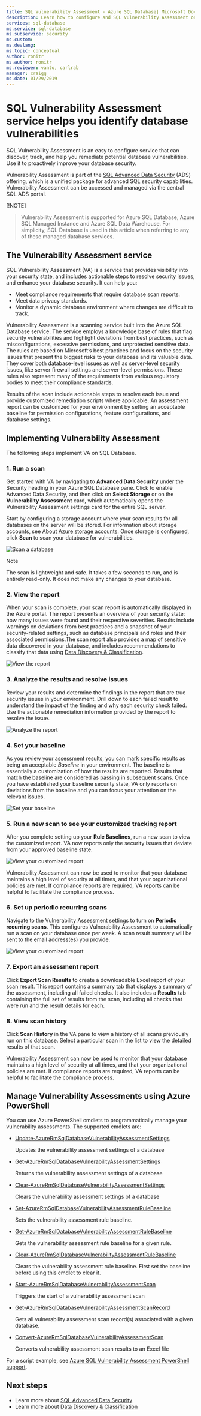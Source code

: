 ```yaml
---
title: SQL Vulnerability Assessment - Azure SQL Database| Microsoft Docs
description: Learn how to configure and SQL Vulnerability Assessment on SQL Database, and interpret the assessment reports.
services: sql-database
ms.service: sql-database
ms.subservice: security
ms.custom: 
ms.devlang: 
ms.topic: conceptual
author: ronitr
ms.author: ronitr
ms.reviewer: vanto, carlrab
manager: craigg
ms.date: 01/29/2019
---
```


# SQL Vulnerability Assessment service helps you identify database vulnerabilities

SQL Vulnerability Assessment is an easy to configure service that can discover, track, and help you remediate potential database vulnerabilities. Use it to proactively improve your database security.

Vulnerability Assessment is part of the [SQL Advanced Data Security](sql-advanced-threat-protection.md) (ADS) offering, which is a unified package for advanced SQL security capabilities. Vulnerability Assessment can be accessed and managed via the central SQL ADS portal.

 [!NOTE]
> Vulnerability Assessment is supported for Azure SQL Database, Azure SQL Managed Instance and Azure SQL Data Warehouse. For simplicity, SQL Database is used in this article when referring to any of these managed database services.

## The Vulnerability Assessment service

SQL Vulnerability Assessment (VA) is a service that provides visibility into your security state, and includes actionable steps to resolve security issues, and enhance your database security. It can help you:  

- Meet compliance requirements that require database scan reports.  
- Meet data privacy standards.  
- Monitor a dynamic database environment where changes are difficult to track.  

Vulnerability Assessment is a scanning service built into the Azure SQL Database service. The service employs a knowledge base of rules that flag security vulnerabilities and highlight deviations from best practices, such as misconfigurations, excessive permissions, and unprotected sensitive data. The rules are based on Microsoft’s best practices and focus on the security issues that present the biggest risks to your database and its valuable data. They cover both database-level issues as well as server-level security issues, like server firewall settings and server-level permissions. These rules also represent many of the requirements from various regulatory bodies to meet their compliance standards.  

Results of the scan include actionable steps to resolve each issue and provide customized remediation scripts where applicable. An assessment report can be customized for your environment by setting an acceptable baseline for permission configurations, feature configurations, and database settings.

## Implementing Vulnerability Assessment

The following steps implement VA on SQL Database.  

### 1. Run a scan  

Get started with VA by navigating to **Advanced Data Security** under the Security heading in your Azure SQL Database pane. Click to enable Advanced Data Security, and then click on **Select Storage** or on the **Vulnerability Assessment** card, which automatically opens the Vulnerability Assessment settings card for the entire SQL server.

Start by configuring a storage account where your scan results for all databases on the server will be stored. For information about storage accounts, see [About Azure storage accounts](../storage/common/storage-create-storage-account.md). Once storage is configured, click **Scan** to scan your database for vulnerabilities.
  
![Scan a database](./media/sql-vulnerability-assessment/pp_va_initialize.png)  

  > [!NOTE]
  > The scan is lightweight and safe. It takes a few seconds to run, and is entirely read-only. It does not make any changes to your database.  

### 2. View the report

When your scan is complete, your scan report is automatically displayed in the Azure portal. The report presents an overview of your security state: how many issues were found and their respective severities. Results include warnings on deviations from best practices and a snapshot of your security-related settings, such as database principals and roles and their associated permissions.The scan report also provides a map of sensitive data discovered in your database, and includes recommendations to classify that data using [Data Discovery & Classification](sql-database-data-discovery-and-classification.md).

![View the report](./media/sql-vulnerability-assessment/pp_main_getstarted.png)  

### 3. Analyze the results and resolve issues

Review your results and determine the findings in the report that are true security issues in your environment. Drill down to each failed result to understand the impact of the finding and why each security check failed. Use the actionable remediation information provided by the report to resolve the issue.  

![Analyze the report](./media/sql-vulnerability-assessment/pp_fail_rule_show_remediation.png)

### 4. Set your baseline

As you review your assessment results, you can mark specific results as being an acceptable *Baseline* in your environment. The baseline is essentially a customization of how the results are reported. Results that match the baseline are considered as passing in subsequent scans. Once you have established your baseline security state, VA only reports on deviations from the baseline and you can focus your attention on the relevant issues.  

![Set your baseline](./media/sql-vulnerability-assessment/pp_fail_rule_show_baseline.png)  

### 5. Run a new scan to see your customized tracking report

After you complete setting up your **Rule Baselines**, run a new scan to view the customized report. VA now reports only the security issues that deviate from your approved baseline state.

![View your customized report](./media/sql-vulnerability-assessment/pp_pass_main_with_baselines.png)  

Vulnerability Assessment can now be used to monitor that your database maintains a high level of security at all times, and that your organizational policies are met. If compliance reports are required, VA reports can be helpful to facilitate the compliance process.  

### 6. Set up periodic recurring scans

Navigate to the Vulnerability Assessment settings to turn on **Periodic recurring scans**. This configures Vulnerability Assessment to automatically run a scan on your database once per week. A scan result summary will be sent to the email address(es) you provide.

![View your customized report](./media/sql-vulnerability-assessment/pp_recurring_scans.png)

### 7. Export an assessment report

Click **Export Scan Results** to create a downloadable Excel report of your scan result. This report contains a summary tab that displays a summary of the assessment, including all failed checks. It also includes a **Results** tab containing the full set of results from the scan, including all checks that were run and the result details for each.

### 8. View scan history

Click **Scan History** in the VA pane to view a history of all scans previously run on this database. Select a particular scan in the list to view the detailed results of that scan.

Vulnerability Assessment can now be used to monitor that your database maintains a high level of security at all times, and that your organizational policies are met. If compliance reports are required, VA reports can be helpful to facilitate the compliance process.

## Manage Vulnerability Assessments using Azure PowerShell

You can use Azure PowerShell cmdlets to programmatically manage your vulnerability assessments. The supported cmdlets are:

- [Update-AzureRmSqlDatabaseVulnerabilityAssessmentSettings](https://docs.microsoft.com/powershell/module/azurerm.sql/Update-AzureRmSqlDatabaseVulnerabilityAssessmentSettings?view=azurermps-6.6.0)

  Updates the vulnerability assessment settings of a database
- [Get-AzureRmSqlDatabaseVulnerabilityAssessmentSettings](https://docs.microsoft.com/powershell/module/azurerm.sql/Get-AzureRmSqlDatabaseVulnerabilityAssessmentSettings?view=azurermps-6.6.0)

  Returns the vulnerability assessment settings of a database
- [Clear-AzureRmSqlDatabaseVulnerabilityAssessmentSettings](https://docs.microsoft.com/powershell/module/azurerm.sql/Clear-AzureRmSqlDatabaseVulnerabilityAssessmentSettings?view=azurermps-6.6.0)

  Clears the vulnerability assessment settings of a database
- [Set-AzureRmSqlDatabaseVulnerabilityAssessmentRuleBaseline](https://docs.microsoft.com/powershell/module/azurerm.sql/Set-AzureRmSqlDatabaseVulnerabilityAssessmentRuleBaseline?view=azurermps-6.6.0)

  Sets the vulnerability assessment rule baseline.
- [Get-AzureRmSqlDatabaseVulnerabilityAssessmentRuleBaseline](https://docs.microsoft.com/powershell/module/azurerm.sql/Get-AzureRmSqlDatabaseVulnerabilityAssessmentRuleBaseline?view=azurermps-6.6.0)

  Gets the vulnerability assessment rule baseline for a given rule.
- [Clear-AzureRmSqlDatabaseVulnerabilityAssessmentRuleBaseline](https://docs.microsoft.com/powershell/module/azurerm.sql/Clear-AzureRmSqlDatabaseVulnerabilityAssessmentRuleBaseline?view=azurermps-6.6.0)

  Clears the vulnerability assessment rule baseline. First set the baseline before using this cmdlet to clear it.
- [Start-AzureRmSqlDatabaseVulnerabilityAssessmentScan](https://docs.microsoft.com/powershell/module/azurerm.sql/Start-AzureRmSqlDatabaseVulnerabilityAssessmentScan?view=azurermps-6.6.0)

  Triggers the start of a vulnerability assessment scan
- [Get-AzureRmSqlDatabaseVulnerabilityAssessmentScanRecord](https://docs.microsoft.com/powershell/module/azurerm.sql/Get-AzureRmSqlDatabaseVulnerabilityAssessmentScanRecord?view=azurermps-6.6.0)

   Gets all vulnerability assessment scan record(s) associated with a given database.
- [Convert-AzureRmSqlDatabaseVulnerabilityAssessmentScan](https://docs.microsoft.com/powershell/module/azurerm.sql/Convert-AzureRmSqlDatabaseVulnerabilityAssessmentScan?view=azurermps-6.6.0)

  Converts vulnerability assessment scan results to an Excel file

For a script example, see [Azure SQL Vulnerability Assessment PowerShell support](https://blogs.msdn.microsoft.com/sqlsecurity/2018/08/02/azure-sql-vulnerability-assessment-now-with-powershell-support/).

## Next steps  

- Learn more about [SQL Advanced Data Security](sql-advanced-threat-protection.md)
- Learn more about [Data Discovery & Classification](sql-database-data-discovery-and-classification.md)
